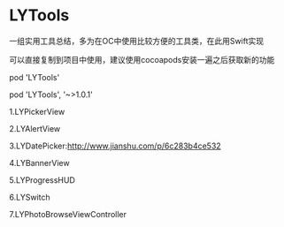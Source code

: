 # LYTools
一组实用工具总结，多为在OC中使用比较方便的工具类，在此用Swift实现

可以直接复制到项目中使用，建议使用cocoapods安装一遍之后获取新的功能

pod 'LYTools'

pod 'LYTools', '~>1.0.1'



1.LYPickerView

2.LYAlertView

3.LYDatePicker:http://www.jianshu.com/p/6c283b4ce532

4.LYBannerView

5.LYProgressHUD

6.LYSwitch

7.LYPhotoBrowseViewController

